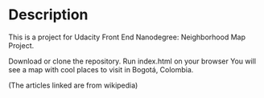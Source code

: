 # Description
This is a project for Udacity Front End Nanodegree: Neighborhood Map Project.

Download or clone the repository.
Run index.html on your browser
You will see a map with cool places to visit in Bogotá, Colombia.

(The articles linked are from wikipedia)

